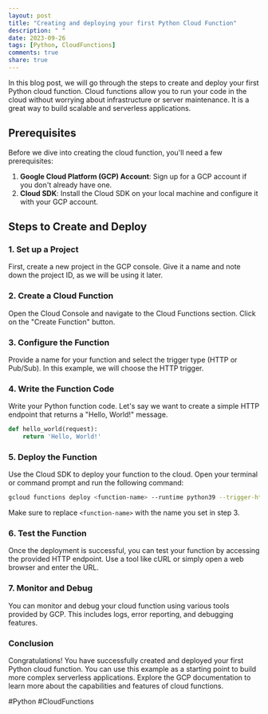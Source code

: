 ```yaml
---
layout: post
title: "Creating and deploying your first Python Cloud Function"
description: " "
date: 2023-09-26
tags: [Python, CloudFunctions]
comments: true
share: true
---
```


In this blog post, we will go through the steps to create and deploy your first Python cloud function. Cloud functions allow you to run your code in the cloud without worrying about infrastructure or server maintenance. It is a great way to build scalable and serverless applications.

## Prerequisites

Before we dive into creating the cloud function, you'll need a few prerequisites:

1. **Google Cloud Platform (GCP) Account**: Sign up for a GCP account if you don't already have one.
2. **Cloud SDK**: Install the Cloud SDK on your local machine and configure it with your GCP account.

## Steps to Create and Deploy

### 1. Set up a Project

First, create a new project in the GCP console. Give it a name and note down the project ID, as we will be using it later.

### 2. Create a Cloud Function

Open the Cloud Console and navigate to the Cloud Functions section. Click on the "Create Function" button.

### 3. Configure the Function

Provide a name for your function and select the trigger type (HTTP or Pub/Sub). In this example, we will choose the HTTP trigger.

### 4. Write the Function Code

Write your Python function code. Let's say we want to create a simple HTTP endpoint that returns a "Hello, World!" message.

```python
def hello_world(request):
    return 'Hello, World!'
```

### 5. Deploy the Function

Use the Cloud SDK to deploy your function to the cloud. Open your terminal or command prompt and run the following command:

```bash
gcloud functions deploy <function-name> --runtime python39 --trigger-http --allow-unauthenticated
```

Make sure to replace `<function-name>` with the name you set in step 3.

### 6. Test the Function

Once the deployment is successful, you can test your function by accessing the provided HTTP endpoint. Use a tool like cURL or simply open a web browser and enter the URL.

### 7. Monitor and Debug

You can monitor and debug your cloud function using various tools provided by GCP. This includes logs, error reporting, and debugging features.

### Conclusion

Congratulations! You have successfully created and deployed your first Python cloud function. You can use this example as a starting point to build more complex serverless applications. Explore the GCP documentation to learn more about the capabilities and features of cloud functions.

#Python #CloudFunctions